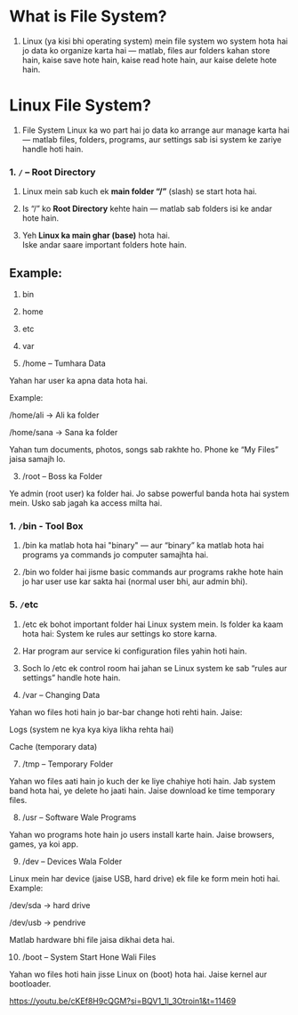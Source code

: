 # What is File System?
1. Linux (ya kisi bhi operating system) mein file system wo system hota hai jo data ko organize karta hai — matlab, files aur folders kahan store hain, kaise save hote hain, kaise read hote hain, aur kaise delete hote hain.

# Linux File System?
1. File System Linux ka wo part hai jo data ko arrange aur manage karta hai — matlab files, folders, programs, aur settings sab isi system ke zariye handle hoti hain.

### 1. `/` – Root Directory
1. Linux mein sab kuch ek **main folder “/”** (slash) se start hota hai.
2. Is “/” ko **Root Directory** kehte hain — matlab sab folders isi ke andar hote hain.

3. Yeh **Linux ka main ghar (base)** hota hai.  
Iske andar saare important folders hote hain.

## Example:  
1. bin
2. home
3. etc
4. var

2. /home – Tumhara Data

Yahan har user ka apna data hota hai.

Example:

/home/ali → Ali ka folder

/home/sana → Sana ka folder

Yahan tum documents, photos, songs sab rakhte ho.
Phone ke “My Files” jaisa samajh lo.

3. /root – Boss ka Folder

Ye admin (root user) ka folder hai.
Jo sabse powerful banda hota hai system mein.
Usko sab jagah ka access milta hai.

### 1. `/`bin - Tool Box

1. /bin ka matlab hota hai "binary" —
aur “binary” ka matlab hota hai programs ya commands jo computer samajhta hai.

2. /bin wo folder hai jisme basic commands aur programs rakhe hote hain
jo har user use kar sakta hai (normal user bhi, aur admin bhi).

### 5. `/`etc

1. /etc ek bohot important folder hai Linux system mein.
Is folder ka kaam hota hai: System ke rules aur settings ko store karna.
2. Har program aur service ki configuration files yahin hoti hain.
3. Soch lo /etc ek control room hai jahan se Linux system ke sab “rules aur settings” handle hote hain.

6. /var – Changing Data

Yahan wo files hoti hain jo bar-bar change hoti rehti hain.
Jaise:

Logs (system ne kya kya kiya likha rehta hai)

Cache (temporary data)

7. /tmp – Temporary Folder

Yahan wo files aati hain jo kuch der ke liye chahiye hoti hain.
Jab system band hota hai, ye delete ho jaati hain.
Jaise download ke time temporary files.

8. /usr – Software Wale Programs

Yahan wo programs hote hain jo users install karte hain.
Jaise browsers, games, ya koi app.

9. /dev – Devices Wala Folder

Linux mein har device (jaise USB, hard drive) ek file ke form mein hoti hai.
Example:

/dev/sda → hard drive

/dev/usb → pendrive

Matlab hardware bhi file jaisa dikhai deta hai.

10. /boot – System Start Hone Wali Files

Yahan wo files hoti hain jisse Linux on (boot) hota hai.
Jaise kernel aur bootloader.


https://youtu.be/cKEf8H9cQGM?si=BQV1_1l_3Otroin1&t=11469